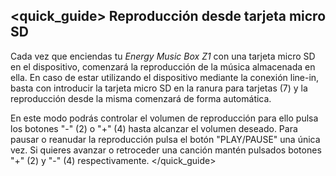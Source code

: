 ## <quick_guide> Reproducción desde tarjeta micro SD
Cada vez que enciendas tu *Energy Music Box Z1* con una tarjeta micro SD en el dispositivo, comenzará la reproducción de la música almacenada en ella. En caso de estar utilizando el dispositivo mediante la conexión line-in, basta con introducir la tarjeta micro SD en la ranura para tarjetas (7) y la reproducción desde la misma comenzará de forma automática.

En este modo podrás controlar el volumen de reproducción para ello pulsa los  botones "-" (2) o "+" (4) hasta alcanzar el volumen deseado. Para pausar o reanudar la reproducción pulsa el botón "PLAY/PAUSE" una única vez. Si quieres avanzar o retroceder una canción mantén pulsados botones "+" (2) y "-" (4) respectivamente.
</quick_guide>
